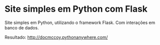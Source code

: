 # Site simples em Python com Flask
Site simples em Python, utilizando o framework Flask.
Com interações em banco de dados.

Resultado: http://docmccoy.pythonanywhere.com/

